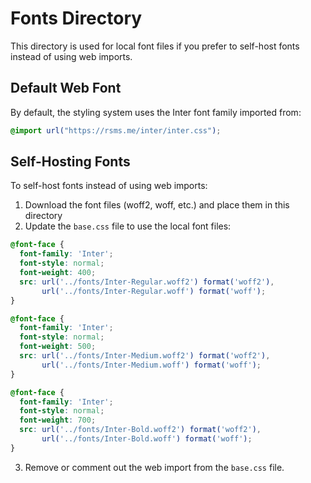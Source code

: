 # Fonts Directory

This directory is used for local font files if you prefer to self-host fonts instead of using web imports.

## Default Web Font

By default, the styling system uses the Inter font family imported from:
```css
@import url("https://rsms.me/inter/inter.css");
```

## Self-Hosting Fonts

To self-host fonts instead of using web imports:

1. Download the font files (woff2, woff, etc.) and place them in this directory
2. Update the `base.css` file to use the local font files:

```css
@font-face {
  font-family: 'Inter';
  font-style: normal;
  font-weight: 400;
  src: url('../fonts/Inter-Regular.woff2') format('woff2'),
       url('../fonts/Inter-Regular.woff') format('woff');
}

@font-face {
  font-family: 'Inter';
  font-style: normal;
  font-weight: 500;
  src: url('../fonts/Inter-Medium.woff2') format('woff2'),
       url('../fonts/Inter-Medium.woff') format('woff');
}

@font-face {
  font-family: 'Inter';
  font-style: normal;
  font-weight: 700;
  src: url('../fonts/Inter-Bold.woff2') format('woff2'),
       url('../fonts/Inter-Bold.woff') format('woff');
}
```

3. Remove or comment out the web import from the `base.css` file. 